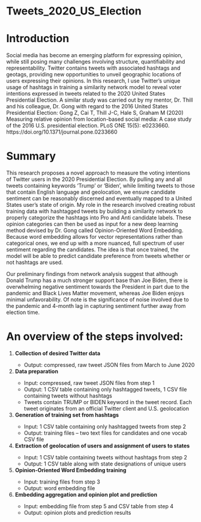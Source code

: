 # Tweets_2020_US_Election

<h1>Introduction</h1>
Social media has become an emerging platform for expressing opinion, while still posing many challenges involving structure, quantifiability and representability. Twitter contains tweets with associated hashtags and geotags, providing new opportunities to unveil geographic locations of users expressing their opinions. In this research, I use Twitter’s unique usage of hashtags in training a similarity network model to reveal voter intentions expressed in tweets related to the 2020 United States Presidential Election. A similar study was carried out by my mentor, Dr. Thill and his colleague, Dr. Gong with regard to the 2016 United States Presidential Election: Gong Z, Cai T, Thill J-C, Hale S, Graham M (2020) Measuring relative opinion from location-based social media: A case study of the 2016 U.S. presidential election. PLoS ONE 15(5): e0233660. https://doi.org/10.1371/journal.pone.0233660

<h1>Summary</h1>
This research proposes a novel approach to measure the voting intentions of Twitter users in the 2020 Presidential Election. By pulling any and all tweets containing keywords ‘Trump’ or ‘Biden’, while limiting tweets to those that contain English language and geolocation, we ensure candidate sentiment can be reasonably discerned and eventually mapped to a United States user’s state of origin. My role in the research involved creating robust training data with hashtagged tweets by building a similarity network to properly categorize the hashtags into Pro and Anti candidate labels. These opinion categories can then be used as input for a new deep learning method devised by Dr. Gong called Opinion-Oriented Word Embedding. Because word embedding allows for vector representations rather than categorical ones, we end up with a more nuanced, full spectrum of user sentiment regarding the candidates. The idea is that once trained, the model will be able to predict candidate preference from tweets whether or not hashtags are used. 

Our preliminary findings from network analysis suggest that although Donald Trump has a much stronger support base than Joe Biden, there is overwhelming negative sentiment towards the President in part due to the pandemic and Black Lives Matter movement, whereas Joe Biden enjoys minimal unfavorability. Of note is the significance of noise involved due to the pandemic and 4-month lag in capturing sentiment further away from election time.

<h1>An overview of the steps involved:</h1>
<ol>
  <li><b>Collection of desired Twitter data</b></li>
<ul>
  <li>Output: compressed, raw tweet JSON files from March to June 2020</li>
  </ul>
  <li><b>Data preparation</b></li> 
<ul>
  <li>Input: compressed, raw tweet JSON files from step 1</li>
<li>Output: 1 CSV table containing only hashtagged tweets, 1 CSV file containing tweets without hashtags</li>
<li>Tweets contain TRUMP or BIDEN keyword in the tweet record. Each tweet originates from an official Twitter client and U.S. geolocation</li> 
  </ul>
  <li><b>Generation of training set from hashtags</b></li>
<ul>
  <li>Input: 1 CSV table containing only hashtagged tweets from step 2</li>
  <li>Output: training files – two text files for candidates and one vocab CSV file</li>
  </ul>  
  <li><b>Extraction of geolocation of users and assignment of users to states</b></li> 
<ul>
  <li>Input: 1 CSV table containing tweets without hashtags from step 2</li>
  <li>Output: 1 CSV table along with state designations of unique users</li>
  </ul>  
  <li><b>Opinion-Oriented Word Embedding training</b></li>
<ul>
  <li>Input: training files from step 3</li>
  <li>Output: word embedding file</li>
  </ul>  
  <li><b>Embedding aggregation and opinion plot and prediction</b></li>
<ul>
  <li>Input: embedding file from step 5 and CSV table from step 4</li>
  <li>Output: opinion plots and prediction results</li>
  </ol>
